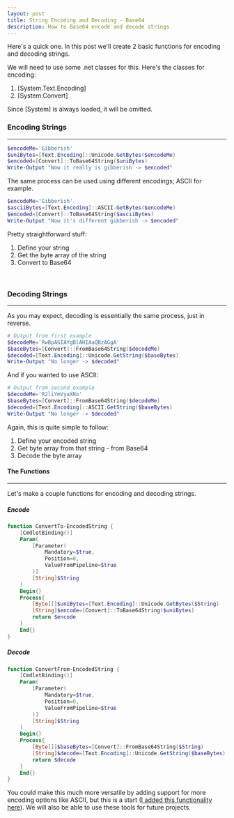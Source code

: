 ```yaml
---
layout: post
title: String Encoding and Decoding - Base64
description: How to Base64 encode and decode strings
---
```


Here's a quick one.  In this post we'll create 2 basic functions for encoding and decoding strings.
<br>

We will need to use some .net classes for this.
Here's the classes for encoding:
1. [System.Text.Encoding]
2. [System.Convert]

Since [System] is always loaded, it will be omitted.
<br>

### Encoding Strings
----

```powershell
$encodeMe='Gibberish'
$uniBytes=[Text.Encoding]::Unicode.GetBytes($encodeMe)
$encoded=[Convert]::ToBase64String($uniBytes)
Write-Output "Now it really is gibberish -> $encoded"
```

The same process can be used using different encodings; ASCII for example. 

```powershell
$encodeMe='Gibberish'
$asciiBytes=[Text.Encoding]::ASCII.GetBytes($encodeMe)
$encoded=[Convert]::ToBase64String($asciiBytes)
Write-Output "Now it's different gibberish -> $encoded"
```
Pretty straightforward stuff: 
1. Define your string
2. Get the byte array of the string 
3. Convert to Base64
<br>

### Decoding Strings
----

As you may expect, decoding is essentially the same process, just in reverse.

```powershell
# Output from first example
$decodeMe='RwBpAGIAYgBlAHIAaQBzAGgA'
$baseBytes=[Convert]::FromBase64String($decodeMe)
$decoded=[Text.Encoding]::Unicode.GetString($baseBytes)
Write-Output "No longer -> $decoded"
```
And if you wanted to use ASCII:

```powershell
# Output from second example
$decodeMe='R2liYmVyaXNo'
$baseBytes=[Convert]::FromBase64String($decodeMe)
$decoded=[Text.Encoding]::ASCII.GetString($baseBytes)
Write-Output "No longer -> $decoded"
```

Again, this is quite simple to follow:
1. Define your encoded string
2. Get byte array from that string - from Base64
3. Decode the byte array

#### The Functions
----

Let's make a couple functions for encoding and decoding strings.

##### Encode

```powershell
function ConvertTo-EncodedString {
    [CmdletBinding()]
    Param(
        [Parameter(
            Mandatory=$true,
            Position=0,
            ValueFromPipeline=$true
        )]
        [String]$String
    )
    Begin{}
    Process{
        [Byte[]]$uniBytes=[Text.Encoding]::Unicode.GetBytes($String)
        [String]$encode=[Convert]::ToBase64String($uniBytes)
        return $encode
    }
    End{}
}
```

##### Decode

```powershell
function ConvertFrom-EncodedString {
    [CmdletBinding()]
    Param(
        [Parameter(
            Mandatory=$true,
            Position=0,
            ValueFromPipeline=$true
        )]
        [String]$String
    )
    Begin{}
    Process{
        [Byte[]]$baseBytes=[Convert]::FromBase64String($String)
        [String]$decode=[Text.Encoding]::Unicode.GetString($baseBytes)
        return $decode
    }
    End{}
}
```
You could make this much more versatile by adding support for more encoding options like ASCII, but this is a start ([I added this functionality here](http://codeandkeep.com/Decode-Encode-Base64-pt2/)).
We will also be able to use these tools for future projects.
